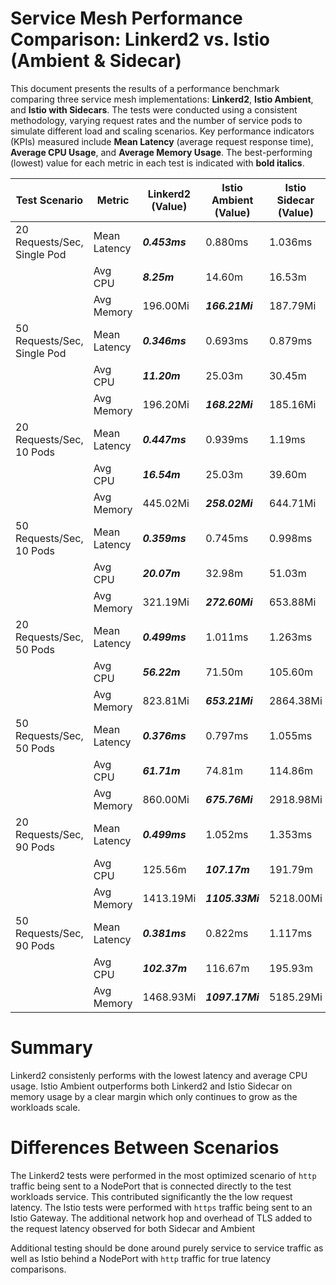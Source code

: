 # Service Mesh Performance Comparison: Linkerd2 vs. Istio (Ambient & Sidecar)

This document presents the results of a performance benchmark comparing three service mesh implementations: **Linkerd2**, **Istio Ambient**, and **Istio with Sidecars**. The tests were conducted using a consistent methodology, varying request rates and the number of service pods to simulate different load and scaling scenarios. Key performance indicators (KPIs) measured include **Mean Latency** (average request response time), **Average CPU Usage**, and **Average Memory Usage**. The best-performing (lowest) value for each metric in each test is indicated with **bold italics**.

| Test Scenario                  | Metric      | Linkerd2 (Value) | Istio Ambient (Value) | Istio Sidecar (Value) |
|--------------------------------|-------------|-----------------|-----------------------|-----------------------|
| 20 Requests/Sec, Single Pod    | Mean Latency  | ***0.453ms*** | 0.880ms               | 1.036ms               |
|                                | Avg CPU       | ***8.25m***   | 14.60m                | 16.53m                |
|                                | Avg Memory    | 196.00Mi      | ***166.21Mi***        | 187.79Mi              |
| 50 Requests/Sec, Single Pod    | Mean Latency  | ***0.346ms*** | 0.693ms               | 0.879ms               |
|                                | Avg CPU       | ***11.20m***  | 25.03m                | 30.45m                |
|                                | Avg Memory    | 196.20Mi      | ***168.22Mi***        | 185.16Mi              |
| 20 Requests/Sec, 10 Pods       | Mean Latency  | ***0.447ms*** | 0.939ms               | 1.19ms                |
|                                | Avg CPU       | ***16.54m***  | 25.03m                | 39.60m                |
|                                | Avg Memory    | 445.02Mi      | ***258.02Mi***        | 644.71Mi              |
| 50 Requests/Sec, 10 Pods       | Mean Latency  | ***0.359ms*** | 0.745ms               | 0.998ms               |
|                                | Avg CPU       | ***20.07m***  | 32.98m                | 51.03m                |
|                                | Avg Memory    | 321.19Mi      | ***272.60Mi***        | 653.88Mi              |
| 20 Requests/Sec, 50 Pods       | Mean Latency  | ***0.499ms*** | 1.011ms               | 1.263ms               |
|                                | Avg CPU       | ***56.22m***  | 71.50m                | 105.60m               |
|                                | Avg Memory    | 823.81Mi      | ***653.21Mi***        | 2864.38Mi             |
| 50 Requests/Sec, 50 Pods       | Mean Latency  | ***0.376ms*** | 0.797ms               | 1.055ms               |
|                                | Avg CPU       | ***61.71m***  | 74.81m                | 114.86m               |
|                                | Avg Memory    | 860.00Mi      | ***675.76Mi***        | 2918.98Mi             |
| 20 Requests/Sec, 90 Pods       | Mean Latency  | ***0.499ms*** | 1.052ms               | 1.353ms               |
|                                | Avg CPU       | 125.56m       | ***107.17m***         | 191.79m               |
|                                | Avg Memory    | 1413.19Mi     | ***1105.33Mi***       | 5218.00Mi             |
| 50 Requests/Sec, 90 Pods       | Mean Latency  | ***0.381ms*** | 0.822ms               | 1.117ms               |
|                                | Avg CPU       | ***102.37m*** | 116.67m               | 195.93m               |
|                                | Avg Memory    | 1468.93Mi     | ***1097.17Mi***       | 5185.29Mi             |


# Summary

Linkerd2 consistenly performs with the lowest latency and average CPU usage. Istio Ambient outperforms both Linkerd2 and Istio Sidecar on memory usage by a clear margin which only continues to grow as the workloads scale.

# Differences Between Scenarios
The Linkerd2 tests were performed in the most optimized scenario of `http` traffic being sent to a NodePort that is connected directly to the test workloads service. This contributed significantly the the low request latency. 
The Istio tests were performed with `https` traffic being sent to an Istio Gateway. The additional network hop and overhead of TLS added to the request latency observed for both Sidecar and Ambient

Additional testing should be done around purely service to service traffic as well as Istio behind a NodePort with `http` traffic for true latency comparisons.